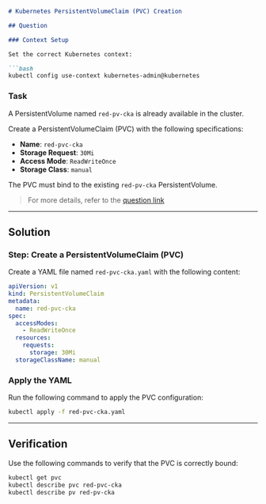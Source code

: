 ```markdown
# Kubernetes PersistentVolumeClaim (PVC) Creation

## Question

### Context Setup

Set the correct Kubernetes context:

```bash
kubectl config use-context kubernetes-admin@kubernetes
```

### Task

A PersistentVolume named `red-pv-cka` is already available in the cluster.

Create a PersistentVolumeClaim (PVC) with the following specifications:

- **Name**: `red-pvc-cka`  
- **Storage Request**: `30Mi`  
- **Access Mode**: `ReadWriteOnce`  
- **Storage Class**: `manual`  

The PVC must bind to the existing `red-pv-cka` PersistentVolume.

> For more details, refer to the [question link](https://killercoda.com/sachin/course/CKA/pvc)

---

## Solution

### Step: Create a PersistentVolumeClaim (PVC)

Create a YAML file named `red-pvc-cka.yaml` with the following content:

```yaml
apiVersion: v1
kind: PersistentVolumeClaim
metadata:
  name: red-pvc-cka
spec:
  accessModes:
    - ReadWriteOnce
  resources:
    requests:
      storage: 30Mi
  storageClassName: manual
```

### Apply the YAML

Run the following command to apply the PVC configuration:

```bash
kubectl apply -f red-pvc-cka.yaml
```

---

## Verification

Use the following commands to verify that the PVC is correctly bound:

```bash
kubectl get pvc
kubectl describe pvc red-pvc-cka
kubectl describe pv red-pv-cka
```


